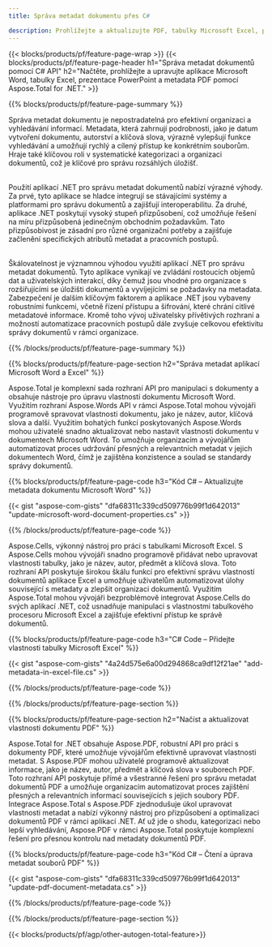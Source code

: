 ```yaml
---
title: Správa metadat dokumentu přes C# 

description: Prohlížejte a aktualizujte PDF, tabulky Microsoft Excel, prezentace PowerPoint a metadata dokumentů Word prostřednictvím vaší aplikace C#.
---
```


{{< blocks/products/pf/feature-page-wrap >}}
{{< blocks/products/pf/feature-page-header h1="Správa metadat dokumentů pomocí C# API" h2="Načtěte, prohlížejte a upravujte aplikace Microsoft Word, tabulky Excel, prezentace PowerPoint a metadata PDF pomocí Aspose.Total for .NET." >}}

{{% blocks/products/pf/feature-page-summary %}}

Správa metadat dokumentu je nepostradatelná pro efektivní organizaci a vyhledávání informací. Metadata, která zahrnují podrobnosti, jako je datum vytvoření dokumentu, autorství a klíčová slova, výrazně vylepšují funkce vyhledávání a umožňují rychlý a cílený přístup ke konkrétním souborům. Hraje také klíčovou roli v systematické kategorizaci a organizaci dokumentů, což je klíčové pro správu rozsáhlých úložišť. <br /><br />

Použití aplikací .NET pro správu metadat dokumentů nabízí výrazné výhody. Za prvé, tyto aplikace se hladce integrují se stávajícími systémy a platformami pro správu dokumentů a zajišťují interoperabilitu. Za druhé, aplikace .NET poskytují vysoký stupeň přizpůsobení, což umožňuje řešení na míru přizpůsobená jedinečným obchodním požadavkům. Tato přizpůsobivost je zásadní pro různé organizační potřeby a zajišťuje začlenění specifických atributů metadat a pracovních postupů.<br /><br />

Škálovatelnost je významnou výhodou využití aplikací .NET pro správu metadat dokumentů. Tyto aplikace vynikají ve zvládání rostoucích objemů dat a uživatelských interakcí, díky čemuž jsou vhodné pro organizace s rozšiřujícími se úložišti dokumentů a vyvíjejícími se požadavky na metadata. Zabezpečení je dalším klíčovým faktorem a aplikace .NET jsou vybaveny robustními funkcemi, včetně řízení přístupu a šifrování, které chrání citlivé metadatové informace. Kromě toho vývoj uživatelsky přívětivých rozhraní a možností automatizace pracovních postupů dále zvyšuje celkovou efektivitu správy dokumentů v rámci organizace.

{{% /blocks/products/pf/feature-page-summary  %}}


{{% blocks/products/pf/feature-page-section  h2="Správa metadat aplikací Microsoft Word a Excel" %}}

Aspose.Total je komplexní sada rozhraní API pro manipulaci s dokumenty a obsahuje nástroje pro úpravu vlastností dokumentu Microsoft Word. Využitím rozhraní Aspose.Words API v rámci Aspose.Total mohou vývojáři programově spravovat vlastnosti dokumentu, jako je název, autor, klíčová slova a další. Využitím bohatých funkcí poskytovaných Aspose.Words mohou uživatelé snadno aktualizovat nebo nastavit vlastnosti dokumentu v dokumentech Microsoft Word. To umožňuje organizacím a vývojářům automatizovat proces udržování přesných a relevantních metadat v jejich dokumentech Word, čímž je zajištěna konzistence a soulad se standardy správy dokumentů. 

{{% blocks/products/pf/feature-page-code h3="Kód C# – Aktualizujte metadata dokumentu Microsoft Word" %}}

{{< gist "aspose-com-gists" "dfa68311c339cd509776b99f1d642013" "update-microsoft-word-document-properties.cs" >}}

{{% /blocks/products/pf/feature-page-code  %}}

Aspose.Cells, výkonný nástroj pro práci s tabulkami Microsoft Excel. S Aspose.Cells mohou vývojáři snadno programově přidávat nebo upravovat vlastnosti tabulky, jako je název, autor, předmět a klíčová slova. Toto rozhraní API poskytuje širokou škálu funkcí pro efektivní správu vlastností dokumentů aplikace Excel a umožňuje uživatelům automatizovat úlohy související s metadaty a zlepšit organizaci dokumentů. Využitím Aspose.Total mohou vývojáři bezproblémově integrovat Aspose.Cells do svých aplikací .NET, což usnadňuje manipulaci s vlastnostmi tabulkového procesoru Microsoft Excel a zajišťuje efektivní přístup ke správě dokumentů. 

{{% blocks/products/pf/feature-page-code h3="C# Code – Přidejte vlastnosti tabulky Microsoft Excel" %}}

{{< gist "aspose-com-gists" "4a24d575e6a00d294868ca9df12f21ae" "add-metadata-in-excel-file.cs" >}}

{{% /blocks/products/pf/feature-page-code  %}}

{{% /blocks/products/pf/feature-page-section %}}


{{% blocks/products/pf/feature-page-section  h2="Načíst a aktualizovat vlastnosti dokumentu PDF" %}}

Aspose.Total for .NET obsahuje Aspose.PDF, robustní API pro práci s dokumenty PDF, které umožňuje vývojářům efektivně upravovat vlastnosti metadat. S Aspose.PDF mohou uživatelé programově aktualizovat informace, jako je název, autor, předmět a klíčová slova v souborech PDF. Toto rozhraní API poskytuje přímé a všestranné řešení pro správu metadat dokumentů PDF a umožňuje organizacím automatizovat proces zajištění přesných a relevantních informací souvisejících s jejich soubory PDF. Integrace Aspose.Total s Aspose.PDF zjednodušuje úkol upravovat vlastnosti metadat a nabízí výkonný nástroj pro přizpůsobení a optimalizaci dokumentů PDF v rámci aplikací .NET. Ať už jde o shodu, kategorizaci nebo lepší vyhledávání, Aspose.PDF v rámci Aspose.Total poskytuje komplexní řešení pro přesnou kontrolu nad metadaty dokumentů PDF.

{{% blocks/products/pf/feature-page-code h3="Kód C# – Čtení a úprava metadat souborů PDF" %}}

{{< gist "aspose-com-gists" "dfa68311c339cd509776b99f1d642013" "update-pdf-document-metadata.cs" >}}

{{% /blocks/products/pf/feature-page-code  %}}

{{% /blocks/products/pf/feature-page-section %}}

{{< blocks/products/pf/agp/other-autogen-total-feature>}}